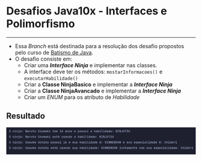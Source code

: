 # Desafios Java10x - Interfaces e Polimorfismo
___

- Essa *Branch* está destinada para a resolução dos desafio propostos pelo curso de [Batismo de Java](https://batismodejava.dev/).
- O desafio consiste em:
  - Criar uma ***Interface Ninja*** e implementar nas classes.
  - A interface deve ter os métodos: `mostarInformacoes()` e `executarHabilidade()`
  - Criar a **Classe NinjaBasico** e implementar a ***Interface Ninja***
  - Criar a **Classe NinjaAvancado** e implementar a ***Interface Ninja***
  - Criar um *ENUM* para os atributo de *Habilidade*

## Resultado

![resultado](assets/resultado.png)